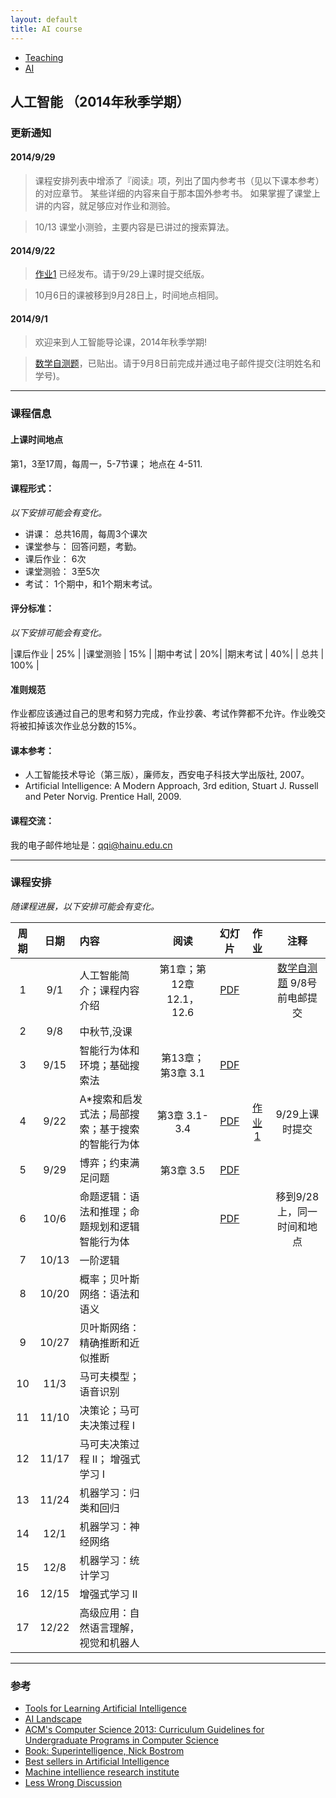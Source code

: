 ```yaml
---
layout: default
title: AI course
---
```


<ul class="breadcrumb"><li><a href="/teaching/">Teaching</a> <span class="divider"></span></li><li><a href="/teaching/AI/">AI</a> <span class="divider"></span></li> </ul>

## 人工智能 （2014年秋季学期）

### 更新通知

#### 2014/9/29

> 课程安排列表中增添了『阅读』项，列出了国内参考书（见以下课本参考）的对应章节。
> 某些详细的内容来自于那本国外参考书。
> 如果掌握了课堂上讲的内容，就足够应对作业和测验。

> 10/13 课堂小测验，主要内容是已讲过的搜索算法。 
 

#### 2014/9/22

> [作业1](HW1.pdf) 已经发布。请于9/29上课时提交纸版。

> 10月6日的课被移到9月28日上，时间地点相同。

#### 2014/9/1

> 欢迎来到人工智能导论课，2014年秋季学期!

> [数学自测题](math_test.pdf)，已贴出。请于9月8日前完成并通过电子邮件提交(注明姓名和学号)。


------

### 课程信息

#### 上课时间地点
第1，3至17周，每周一，5-7节课； 地点在 4-511.

#### 课程形式：
*以下安排可能会有变化。*

  - 讲课： 总共16周，每周3个课次
  - 课堂参与： 回答问题，考勤。
  - 课后作业： 6次
  - 课堂测验： 3至5次
  - 考试： 1个期中，和1个期末考试。

#### 评分标准：
*以下安排可能会有变化。*

|课后作业 | 25% |
|课堂测验 | 15% |
|期中考试 | 20%|
|期末考试 | 40%| 
| 总共 | 100% |
  
#### 准则规范
作业都应该通过自己的思考和努力完成，作业抄袭、考试作弊都不允许。作业晚交将被扣掉该次作业总分数的15%。

#### 课本参考：
  - 人工智能技术导论（第三版），廉师友，西安电子科技大学出版社, 2007。<br />
  - Artificial Intelligence: A Modern Approach, 3rd edition, Stuart J. Russell and Peter Norvig. Prentice Hall, 2009.
  
#### 课程交流：
我的电子邮件地址是：qqi@hainu.edu.cn

------

### 课程安排
*随课程进展，以下安排可能会有变化。*

| 周期       |日期      |  内容    | 阅读 |幻灯片  |作业     |  注释    |
|:---------:|:-------:|:---------|:--------:|:------:|:------:|:--------:|
|  1      | 9/1   | 人工智能简介；课程内容介绍    | 第1章；第12章 12.1，12.6 |[PDF](lecture01_introduction.pdf)   |     |  [数学自测题](math_test.pdf)  9/8号前电邮提交        |
|  2      | 9/8   | 中秋节,没课                          |  |  |    |    |
|  3      | 9/15  | 智能行为体和环境；基础搜索法   | 第13章；第3章 3.1 |[PDF](lecture02_PDF.pdf)  |    |   |
|  4      | 9/22  | A*搜索和启发式法；局部搜索；基于搜索的智能行为体 | 第3章 3.1-3.4  | [PDF](lecture03_PDF.pdf)   | [作业1](HW1.pdf)   | 9/29上课时提交  |
|  5      | 9/29  | 博弈；约束满足问题           | 第3章 3.5  |[PDF](lecture05.pdf)  |    |   |
|  6      | 10/6  | 命题逻辑：语法和推理；命题规划和逻辑智能行为体   |  | [PDF](lecture04.pdf)   |    | 移到9/28上，同一时间和地点  |
|  7      | 10/13 | 一阶逻辑                   |   |    |   | |
|  8      | 10/20 | 概率；贝叶斯网络：语法和语义   |   |    |   | |
|  9      | 10/27 | 贝叶斯网络：精确推断和近似推断   |   |    |   | |
|  10     | 11/3  | 马可夫模型；语音识别         |   |    |   | |
|  11     | 11/10 |  决策论；马可夫决策过程 I    |   |    |   | |
|  12     | 11/17 |  马可夫决策过程 II； 增强式学习 I  |   |    |   | |
|  13     | 11/24 | 机器学习：归类和回归         |   |    |   | |
|  14     | 12/1  | 机器学习：神经网络           |   |    |   | |
|  15     | 12/8  | 机器学习：统计学习           |   |    |   | |
|  16     | 12/15 | 增强式学习 II               |   |    |   | |
|  17     | 12/22 | 高级应用：自然语言理解，视觉和机器人   |   |    |   | |


------

### 参考
- [Tools for Learning Artificial Intelligence](http://www.aispace.org/index.shtml)
- [AI Landscape](http://www.aaai.org/AILandscape)
- [ACM's Computer Science 2013: Curriculum Guidelines for Undergraduate Programs in Computer Science](http://www.acm.org/education/CS2013-final-report.pdf)
- [Book: Superintelligence, Nick Bostrom](http://www.amazon.com/gp/product/0199678111?tag=viglink20784-20&pldnSite=1)
- [Best sellers in Artificial Intelligence](http://www.amazon.com/gp/bestsellers/books/491300/ref=zg_b_bs_491300_1)
- [Machine intellience research institute](http://intelligence.org)
- [Less Wrong Discussion](http://lesswrong.com/r/discussion/)


